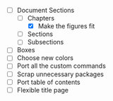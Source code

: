 - [ ] Document Sections
    - [ ] Chapters
        - [X] Make the figures fit
    - [ ] Sections
    - [ ] Subsections
- [ ] Boxes
- [ ] Choose new colors
- [ ] Port all the custom commands
- [ ] Scrap unnecessary packages
- [ ] Port table of contents
- [ ] Flexible title page